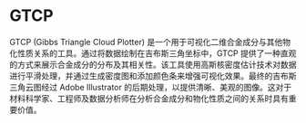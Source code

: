 # GTCP
GTCP (Gibbs Triangle Cloud Plotter) 是一个用于可视化二维合金成分与其他物化性质关系的工具。通过将数据绘制在吉布斯三角坐标中，GTCP 提供了一种直观的方式来展示合金成分的分布及其相关性。该工具使用高斯核密度估计技术对数据进行平滑处理，并通过生成密度图和添加颜色条来增强可视化效果。最终的吉布斯三角云图经过 Adobe Illustrator 的后期处理，以提供清晰、美观的图像。这对于材料科学家、工程师及数据分析师在分析合金成分和物化性质之间的关系时具有重要价值。
